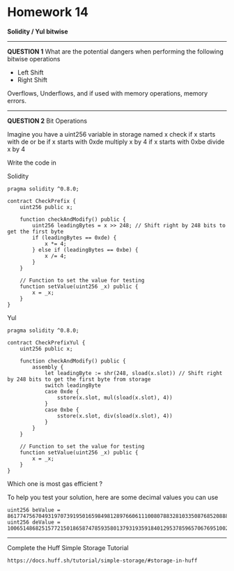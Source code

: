 # Homework 14

**Solidity / Yul bitwise**

---

**QUESTION 1**
What are the potential dangers when performing the
following bitwise operations

- Left Shift
- Right Shift

Overflows, Underflows, and if used with memory operations, memory errors.

---

**QUESTION 2**
Bit Operations

Imagine you have a uint256 variable in storage named x
check if x starts with de or be
if x starts with 0xde multiply x by 4
if x starts with 0xbe divide x by 4

Write the code in

Solidity

    pragma solidity ^0.8.0;

    contract CheckPrefix {
        uint256 public x;

        function checkAndModify() public {
            uint256 leadingBytes = x >> 248; // Shift right by 248 bits to get the first byte
            if (leadingBytes == 0xde) {
                x *= 4;
            } else if (leadingBytes == 0xbe) {
                x /= 4;
            }
        }

        // Function to set the value for testing
        function setValue(uint256 _x) public {
            x = _x;
        }
    }

Yul

    pragma solidity ^0.8.0;

    contract CheckPrefixYul {
        uint256 public x;

        function checkAndModify() public {
            assembly {
                let leadingByte := shr(248, sload(x.slot)) // Shift right by 248 bits to get the first byte from storage
                switch leadingByte
                case 0xde {
                    sstore(x.slot, mul(sload(x.slot), 4))
                }
                case 0xbe {
                    sstore(x.slot, div(sload(x.slot), 4))
                }
            }
        }

        // Function to set the value for testing
        function setValue(uint256 _x) public {
            x = _x;
        }
    }

Which one is most gas efficient ?

To help you test your solution, here are some decimal values
you can use

    uint256 beValue = 86177475670493197073919501659849812897660611100807883281033508768520888346190;
    uint256 deValue = 100651486825157721501865874785935801379319359184012953785965706769510029551182;

---

Complete the Huff Simple Storage Tutorial

    https://docs.huff.sh/tutorial/simple-storage/#storage-in-huff
